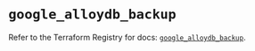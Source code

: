 # `google_alloydb_backup`

Refer to the Terraform Registry for docs: [`google_alloydb_backup`](https://registry.terraform.io/providers/hashicorp/google/6.31.0/docs/resources/alloydb_backup).
